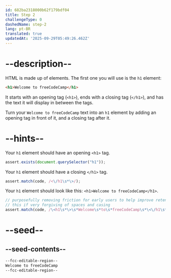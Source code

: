 ```yaml
---
id: 682ba2318000b62f179bdf04
title: Step 2
challengeType: 0
dashedName: step-2
lang: pt-BR
translated: true
updatedAt: '2025-09-29T05:49:26.462Z'
---
```


# --description--

HTML is made up of elements. The first one you will use is the `h1` element:

```html
<h1>Welcome to freeCodeCamp</h1>
```

It starts with an opening tag (`<h1>`), ends with a closing tag (`</h1>`), and has the text it will display in between the tags.

Turn your `Welcome to freeCodeCamp` text into an `h1` element by adding an opening tag in front of it, and a closing tag after it.

# --hints--

Your `h1` element should have an opening `<h1>` tag.

```js
assert.exists(document.querySelector("h1"));
```

Your `h1` element should have a closing `</h1>` tag.

```js
assert.match(code, /<\/h1\s*\>/);
```

Your `h1` element should look like this: `<h1>Welcome to freeCodeCamp</h1>`.

```js
// purposefully removing friction for early users to help improve retention in early lessons
// this if very forgiving of spaces and casing
assert.match(code, /\<h1\s*\>\s*Welcome\s*to\s*freeCodeCamp\s*\<\/h1\s*\>/i);
```

# --seed--

## --seed-contents--

```html
--fcc-editable-region--
Welcome to freeCodeCamp
--fcc-editable-region--
```
